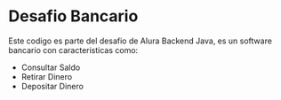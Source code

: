 <h1>Desafio Bancario</h1>

<p>Este codigo es parte del desafio de Alura Backend Java, es un software bancario con caracteristicas como:</p>
<ul>
  <li>Consultar Saldo</li>
  <li>Retirar Dinero</li>
  <li>Depositar Dinero</li>
</ul>
